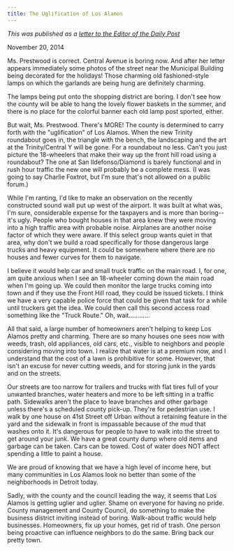 ```yaml
---
title: The Uglification of Los Alamos
---
```


*This was published as a [letter to the Editor of the Daily Post](http://www.ladailypost.com/content/letter-editor-uglification-los-alamos)*

November 20, 2014

Ms. Prestwood is correct. Central Avenue is boring now. And after her letter appears immediately some photos of the street near the Municipal Building being decorated for the holidays! Those charming old fashioned-style lamps on which the garlands are being hung are definitely charming.
 
The lamps being put onto the shopping district are boring. I don't see how the county will be able to hang the lovely flower baskets in the summer, and there is no place for the colorful banner each old lamp post sported, either.
  
But wait, Ms. Prestwood. There's MORE!  The county is determined to carry forth with the "uglification" of Los Alamos. When the new Trinity roundabout goes in, the triangle with the bench, the landscaping and the art at the Trinity/Central Y will be gone. For a roundabout no less. Can't you just picture the 18-wheelers that make their way up the front hill road using a roundabout? The one at San Ildefonso/Diamond is barely functional and in rush hour traffic the new one will probably be a complete mess. (I was going to say Charlie Foxtrot, but I'm sure that's not allowed on a public forum.)
   
 While I'm ranting, I'd like to make an observation on the recently constructed sound wall put up west of the airport. It was built at what was, I'm sure, considerable expense for the taxpayers and is more than boring--it's ugly. People who bought houses in that area knew they were moving into a high traffic area with probable noise. Airplanes are another noise factor of which they were aware. If this select group wants quiet in that area, why don't we build a road specifically for those dangerous large trucks and heavy equipment. It could be somewhere where there are no houses and fewer curves for them to navigate.
    
I believe it would help car and small truck traffic on the main road. I, for one, am quite anxious when I see an 18-wheeler coming down the main road when I'm going up. We could then monitor the large trucks coming into town and if they use the Front Hill road, they could be issued tickets. I think we have a very capable police force that could be given that task for a while until truckers get the idea. We could then call this second access road something like the "Truck Route." Oh, wait………...
	 
All that said, a large number of homeowners aren't  helping to keep Los Alamos pretty and charming. There are so many houses one sees now with weeds, trash, old appliances, old cars, etc., visible to neighbors and people considering moving into town. I realize that water is at a premium now, and I understand that the cost of a lawn is prohibitive for some. However, that isn't an excuse for never cutting weeds, and for storing junk in the yards and on the streets.  
	  
Our streets are too narrow for trailers and trucks with flat tires full of your unwanted branches, water heaters and more to be left sitting in a traffic path. Sidewalks aren't the place to leave branches and other garbage unless there's a scheduled county pick-up. They're for pedestrian use. I walk by one house on 41st Street off Urban without a retaining feature in the yard and the sidewalk in front is impassable because of the mud that washes onto it. It's dangerous for people to have to walk into the street to get around your junk. We have a great county dump where old items and garbage can be taken. Cars can be towed. Cost of water does NOT affect spending a little to paint a house.
	   
We are proud of knowing that we have a high level of income here, but many communities in Los Alamos look no better than some of the neighborhoods in Detroit today.
	    
Sadly, with the county and the council leading the way, it seems that Los Alamos is getting uglier and uglier. Shame on everyone for having no pride. County management and County Council, do something to make the business district inviting instead of boring. Walk-about traffic would help businesses. Homeowners, fix up your homes, get rid of trash. One person being proactive can influence neighbors to do the same. Bring back our pretty town.
